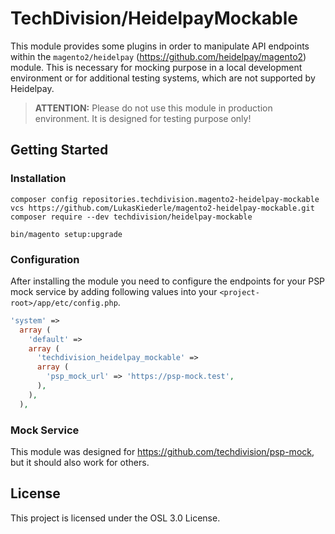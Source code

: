 # TechDivision/HeidelpayMockable

This module provides some plugins in order to manipulate API endpoints within the `magento2/heidelpay` (https://github.com/heidelpay/magento2) 
module. This is necessary for mocking purpose in a local development environment or for additional testing systems, which are
not supported by Heidelpay. 

> **ATTENTION:**
> Please do not use this module in production environment. It is designed for testing purpose only!

## Getting Started

### Installation

```
composer config repositories.techdivision.magento2-heidelpay-mockable vcs https://github.com/LukasKiederle/magento2-heidelpay-mockable.git
composer require --dev techdivision/heidelpay-mockable
```

```
bin/magento setup:upgrade
```

### Configuration

After installing the module you need to configure the endpoints for your PSP mock service by adding following values
into your `<project-root>/app/etc/config.php`.

```php
'system' => 
  array (
    'default' => 
    array (
      'techdivision_heidelpay_mockable' => 
      array (
        'psp_mock_url' => 'https://psp-mock.test',
      ),
    ),
  ),
```

### Mock Service

This module was designed for https://github.com/techdivision/psp-mock, but it should also work for others.

## License

This project is licensed under the OSL 3.0 License.
